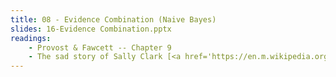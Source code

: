 ```yaml
---
title: 08 - Evidence Combination (Naive Bayes)
slides: 16-Evidence Combination.pptx
readings:
    - Provost & Fawcett -- Chapter 9
    - The sad story of Sally Clark [<a href='https://en.m.wikipedia.org/wiki/Sally_Clark'>1</a>, <a href='https://understandinguncertainty.org/node/545'>2</a>]
---
```

